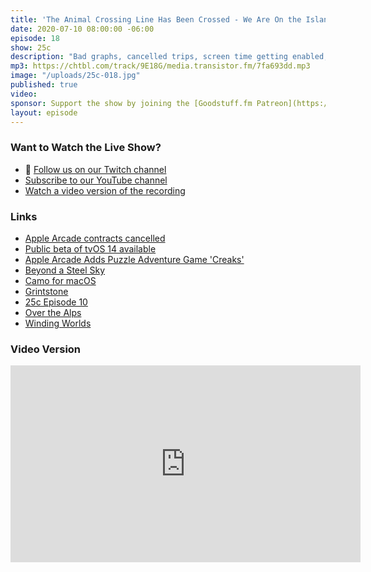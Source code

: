 ```yaml
---
title: 'The Animal Crossing Line Has Been Crossed - We Are On the Island Now'
date: 2020-07-10 08:00:00 -06:00
episode: 18
show: 25c
description: "Bad graphs, cancelled trips, screen time getting enabled, and Apple Arcade contracts getting cancelled. The good news is we talk about Animal Crossing?"
mp3: https://chtbl.com/track/9E18G/media.transistor.fm/7fa693dd.mp3
image: "/uploads/25c-018.jpg"
published: true
video:
sponsor: Support the show by joining the [Goodstuff.fm Patreon](https://www.patreon.com/goodstuff)
layout: episode
---
```


### Want to Watch the Live Show?

* 💙 [Follow us on our Twitch channel](https://goodstuff.fm/twitch/)
* [Subscribe to our YouTube channel](https://www.youtube.com/user/goodstuffdotfm?sub_confirmation=1)
* [Watch a video version of the recording](https://youtu.be/ijofsXeRHBk)

### Links

* [Apple Arcade contracts cancelled](https://www.bloomberg.com/news/articles/2020-06-30/apple-cancels-arcade-games-in-strategy-shift-to-keep-subscribers)
* [Public beta of tvOS 14 available](https://www.macrumors.com/2020/07/09/apple-seeds-first-tvos-14-public-beta/)
* [Apple Arcade Adds Puzzle Adventure Game 'Creaks'](https://www.macrumors.com/2020/07/10/apple-arcade-creaks/)
* [Beyond a Steel Sky](https://apps.apple.com/us/app/beyond-a-steel-sky/id1474849377)
* [Camo for macOS](https://reincubate.com/camo/)
* [Grintstone](https://apps.apple.com/us/app/grindstone/id1357426636)
* [25c Episode 10](https://goodstuff.fm/25c/10)
* [Over the Alps](https://apps.apple.com/us/app/over-the-alps/id1473114012)
* [Winding Worlds](https://apps.apple.com/us/app/winding-worlds/id1435217827)

### Video Version

<iframe width="560" height="315" src="https://www.youtube.com/embed/ijofsXeRHBk" frameborder="0" allow="accelerometer; autoplay; encrypted-media; gyroscope; picture-in-picture" allowfullscreen></iframe>